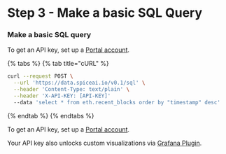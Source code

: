 # Step 3 - Make a basic SQL Query

### Make a basic SQL query

To get an API key, set up a [Portal account](portal-login.md).

{% tabs %}
{% tab title="cURL" %}
```bash
curl --request POST \
  --url 'https://data.spiceai.io/v0.1/sql' \
  --header 'Content-Type: text/plain' \
  --header 'X-API-KEY: [API-KEY]'
  --data 'select * from eth.recent_blocks order by "timestamp" desc'
```
{% endtab %}
{% endtabs %}

To get an API key, set up a [Portal account](portal-login.md).

Your API key also unlocks custom visualizations via [Grafana Plugin](../../integrations/grafana.md).&#x20;
